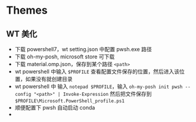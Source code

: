 # Themes

## WT 美化

- 下载 powershell7，wt setting.json 中配置 pwsh.exe 路径
- 下载 oh-my-posh, microsoft store 可下载
- 下载 material.omp.json，保存到某个路径 `<path>`
- wt powershell 中输入 `$PROFILE` 查看配置文件保存的位置，然后进入该位置，如果没有就创建目录
- wt powershell 中 输入 `notepad $PROFILE`，输入 `oh-my-posh init pwsh --config "<path>" | Invoke-Expression` 然后把文件保存到 `$PROFILE\Microsoft.PowerShell_profile.ps1`
- 顺便配置下 pwsh 自动启动 conda
- 
